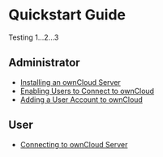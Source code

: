 # Quickstart Guide

Testing 1...2...3

## Administrator

- [Installing an ownCloud Server](./docs/admin/01-installing-an-owncloud-server.md)
- [Enabling Users to Connect to ownCloud](./docs/admin/02-enabling-users-to-connect.md)
- [Adding a User Account to ownCloud](./docs/admin/03-adding-a-user-account.md)

## User

- [Connecting to ownCloud Server](./docs/user/01-connecting-to-owncloud-server.md)